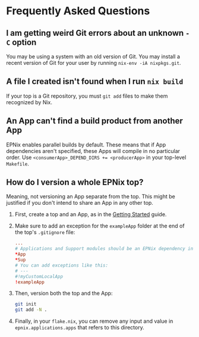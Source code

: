 # Frequently Asked Questions

## I am getting weird Git errors about an unknown `-C` option

You may be using a system with an old version of Git. You may install a recent
version of Git for your user by running `nix-env -iA nixpkgs.git`.

## A file I created isn't found when I run `nix build`

If your top is a Git repository, you must `git add` files to make them
recognized by Nix.

## An App can't find a build product from another App

EPNix enables parallel builds by default. These means that if App dependencies
aren't specified, these Apps will compile in no particular order. Use
`<consumerApp>_DEPEND_DIRS += <producerApp>` in your top-level `Makefile`.

## How do I version a whole EPNix top?

Meaning, not versioning an App separate from the top. This might be justified
if you don't intend to share an App in any other top.

1. First, create a top and an App, as in the [Getting
   Started](./getting-started.md) guide.

2. Make sure to add an exception for the `exampleApp` folder at the end of
   the top's `.gitignore` file:
    ```conf
    ...
    # Applications and Support modules should be an EPNix dependency in flake.nix
    *App
    *Sup
    # You can add exceptions like this:
    # ---
    #!myCustomLocalApp
    !exampleApp
    ```

3. Then, version both the top and the App:
    ```bash
    git init
    git add -N .
    ```

4. Finally, in your `flake.nix`, you can remove any input and value in
   `epnix.applications.apps` that refers to this directory.
